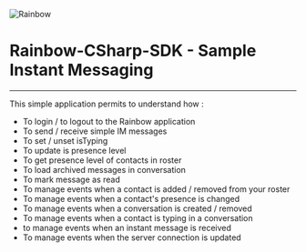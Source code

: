 ![Rainbow](../../logo_rainbow.png)

 
# Rainbow-CSharp-SDK - Sample Instant Messaging
---

This simple application permits to understand how :
- To login / to logout to the Rainbow application
- To send / receive simple IM messages
- To set / unset isTyping 
- To update is presence level
- To get presence level of contacts in roster
- To load archived messages in conversation
- To mark message as read
- To manage events when a contact is added / removed from your roster
- To manage events when a contact's presence is changed
- To manage events when a conversation is created / removed
- To manage events when a contact is typing in a conversation
- to manage events when an instant message is received
- To manage events when the server connection is updated

